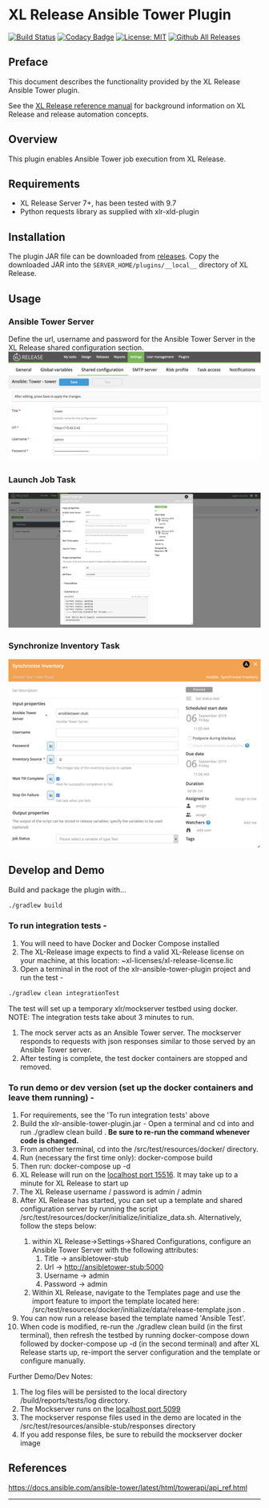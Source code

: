 # XL Release Ansible Tower Plugin


[![Build Status](https://travis-ci.org/xebialabs-community/xlr-ansible-tower-plugin.svg?branch=master)](https://travis-ci.org/xebialabs-community/xlr-ansible-tower-plugin)
[![Codacy Badge](https://app.codacy.com/project/badge/Grade/ddff1a3e0c5246df8ab69e126d019690)](https://www.codacy.com/manual/ladamato/xlr-ansible-tower-plugin?utm_source=github.com&amp;utm_medium=referral&amp;utm_content=xebialabs-community/xlr-ansible-tower-plugin&amp;utm_campaign=Badge_Grade)
[![License: MIT](https://img.shields.io/badge/License-MIT-yellow.svg)](https://opensource.org/licenses/MIT)
[![Github All Releases][xlr-ansible-tower-plugin-downloads-image]]()


[xlr-ansible-tower-plugin-downloads-image]: https://img.shields.io/github/downloads/xebialabs-community/xlr-ansible-tower-plugin/total.svg

## Preface

This document describes the functionality provided by the XL Release Ansible Tower plugin.

See the [XL Release reference manual](https://docs.xebialabs.com/xl-release) for background information on XL Release and release automation concepts.  

## Overview

This plugin enables Ansible Tower job execution from XL Release.

## Requirements

* XL Release Server 7+, has been tested with 9.7
* Python requests library as supplied with xlr-xld-plugin

## Installation

The plugin JAR file can be downloaded from [releases](https://github.com/xebialabs-community/xld-ansible-tower-plugin/releases).
Copy the downloaded JAR into the `SERVER_HOME/plugins/__local__` directory of XL Release.

## Usage

### Ansible Tower Server

Define the url, username and password for the Ansible Tower Server in the XL Release shared configuration section.
![AnsibleTowerCfg](images/tower_cfg.png)

### Launch Job Task

![AnsibleTowerLaunchJob](images/launch_job.png)

### Synchronize Inventory Task

![AnsibleTowerSyncJob](images/syncInventory.png)

## Develop and Demo

Build and package the plugin with...

```bash
./gradlew build
```

### To run integration tests -

1. You will need to have Docker and Docker Compose installed
2. The XL-Release image expects to find a valid XL-Release license on your machine, at this location: ~xl-licenses/xl-release-license.lic
3. Open a terminal in the root of the xlr-ansible-tower-plugin project and run the test -

```bash
./gradlew clean integrationTest
```

The test will set up a temporary xlr/mockserver testbed using docker. NOTE: The integration tests take about 3 minutes to run.

1. The mock server acts as an Ansible Tower server. The mockserver responds to requests with json responses similar to those served by an Ansible Tower server.
2. After testing is complete, the test docker containers are stopped and removed.

### To run demo or dev version (set up the docker containers and leave them running) -

1. For requirements, see the 'To run integration tests' above
2. Build the xlr-ansible-tower-plugin.jar - Open a terminal and cd into <xlr-selenim-plugin code base> and run ./gradlew clean build . **Be sure to re-run the command whenever code is changed.**
3. From another terminal, cd into the <xlr-ansible-tower-plugin code base>/src/test/resources/docker/  directory.
4. Run (necessary the first time only): docker-compose build
5. Then run: docker-compose up -d
6. XL Release will run on the [localhost port 15516](http://localhost:15516/). It may take up to a minute for XL Release to start up
7. The XL Release username / password is admin / admin
8. After XL Release has started, you can set up a template and shared configuration server by running the script <xlr-ansible-tower-plugin code base>/src/test/resources/docker/initialize/initialize_data.sh. Alternatively, follow the steps below:
    1. within XL Release->Settings->Shared Configurations, configure an Ansible Tower Server with the following attributes:
        1. Title -> ansibletower-stub
        2. Url -> <http://ansibletower-stub:5000>
        3. Username -> admin
        4. Password -> admin
    2. Within XL Release, navigate to the Templates page and use the import feature to import the template located here: <xlr-ansible-tower-plugin code base>/src/test/resources/docker/initialize/data/release-template.json .
9. You can now run a release based the template named 'Ansible Test'.
10. When code is modified, re-run the ./gradlew clean build (in the first terminal), then refresh the testbed by running docker-compose down followed by docker-compose up -d (in the second terminal) and after XL Release starts up, re-import the server configuration and the template or configure manually.

Further Demo/Dev Notes:

1. The log files will be persisted to the local directory <xlr-ansible-tower-plugin code base>/build/reports/tests/log directory.
2. The Mockserver runs on the [localhost port 5099](http://localhost:5099/)
3. The mockserver response files used in the demo are located in the <xlr-ansible-tower-plugin code base>/src/test/resources/ansible-stub/responses directory
4. If you add response files, be sure to rebuild the mockserver docker image

## References

<https://docs.ansible.com/ansible-tower/latest/html/towerapi/api_ref.html>

---
